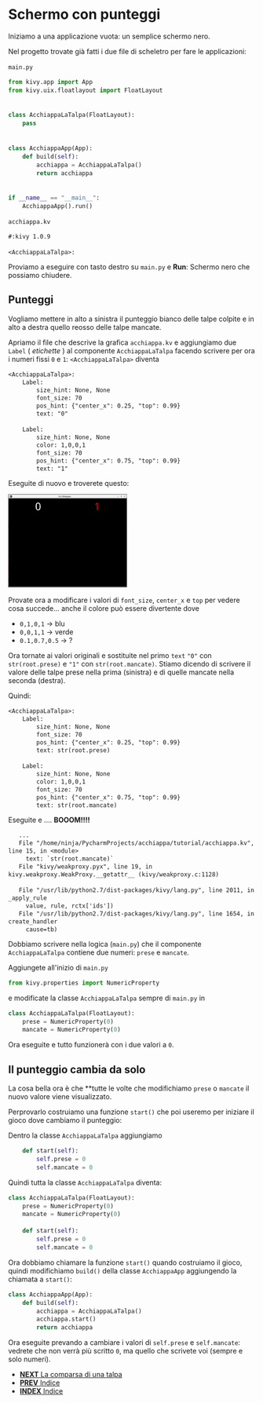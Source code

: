 # Schermo con punteggi

Iniziamo a una applicazione vuota: un semplice schermo nero.

Nel progetto trovate già fatti i due file di scheletro per fare le applicazioni:

`main.py`

```python
from kivy.app import App
from kivy.uix.floatlayout import FloatLayout


class AcchiappaLaTalpa(FloatLayout):
    pass


class AcchiappaApp(App):
    def build(self):
        acchiappa = AcchiappaLaTalpa()
        return acchiappa


if __name__ == "__main__":
    AcchiappaApp().run()
```

`acchiappa.kv`
```kv
#:kivy 1.0.9

<AcchiappaLaTalpa>:
```

Proviamo a eseguire con tasto destro su `main.py` e **Run**: Schermo nero che possiamo chiudere.

## Punteggi

Vogliamo mettere in alto a sinistra il punteggio bianco delle talpe colpite e in alto a destra quello reosso delle talpe 
mancate.

Apriamo il file che descrive la grafica `acchiappa.kv` e aggiungiamo due `Label` ( *etichette* ) al componente 
`AcchiappaLaTalpa` facendo scrivere per ora i numeri fissi `0` e `1`: `<AcchiappaLaTalpa>` diventa

```kv
<AcchiappaLaTalpa>:
    Label:
        size_hint: None, None
        font_size: 70
        pos_hint: {"center_x": 0.25, "top": 0.99}
        text: "0"

    Label:
        size_hint: None, None
        color: 1,0,0,1
        font_size: 70
        pos_hint: {"center_x": 0.75, "top": 0.99}
        text: "1"
```

Eseguite di nuovo e troverete questo:

![Punteggio](punteggio.png)

Provate ora a modificare i valori di `font_size`, `center_x` e `top` per vedere cosa succede... anche il colore può 
essere divertente dove 
 * `0,1,0,1` -> blu
 * `0,0,1,1` -> verde
 * `0.1,0.7,0.5` -> ?

Ora tornate ai valori originali e sostituite nel primo `text` `"0"` con `str(root.prese)` e `"1"` con 
`str(root.mancate)`. Stiamo dicendo di scrivere il valore delle talpe prese nella prima (sinistra) e di
quelle mancate nella seconda (destra).

Quindi:

```kv
<AcchiappaLaTalpa>:
    Label:
        size_hint: None, None
        font_size: 70
        pos_hint: {"center_x": 0.25, "top": 0.99}
        text: str(root.prese)

    Label:
        size_hint: None, None
        color: 1,0,0,1
        font_size: 70
        pos_hint: {"center_x": 0.75, "top": 0.99}
        text: str(root.mancate)
```

Eseguite e .... **BOOOM!!!!**

```
   ...
   File "/home/ninja/PycharmProjects/acchiappa/tutorial/acchiappa.kv", line 15, in <module>
     text: `str(root.mancate)`
   File "kivy/weakproxy.pyx", line 19, in kivy.weakproxy.WeakProxy.__getattr__ (kivy/weakproxy.c:1128)
 
   File "/usr/lib/python2.7/dist-packages/kivy/lang.py", line 2011, in _apply_rule
     value, rule, rctx['ids'])
   File "/usr/lib/python2.7/dist-packages/kivy/lang.py", line 1654, in create_handler
     cause=tb)
```

Dobbiamo scrivere nella logica (`main.py`) che il componente `AcchiappaLaTalpa` contiene due numeri: `prese` e 
`mancate`.

Aggiungete all'inizio di `main.py`

```python
from kivy.properties import NumericProperty
```

e modificate la classe `AcchiappaLaTalpa` sempre di `main.py` in

```python
class AcchiappaLaTalpa(FloatLayout):
    prese = NumericProperty(0)
    mancate = NumericProperty(0)
```

Ora eseguite e tutto funzionerà con i due valori a `0`.

## Il punteggio cambia da solo

La cosa bella ora è che **tutte le volte che modifichiamo `prese` o `mancate` il nuovo valore viene visualizzato.

Perprovarlo costruiamo una funzione `start()` che poi useremo per iniziare il gioco dove cambiamo il punteggio:

Dentro la classe `AcchiappaLaTalpa` aggiungiamo

```python
    def start(self):
        self.prese = 0
        self.mancate = 0
```

Quindi tutta la classe `AcchiappaLaTalpa` diventa:

```python
class AcchiappaLaTalpa(FloatLayout):
    prese = NumericProperty(0)
    mancate = NumericProperty(0)

    def start(self):
        self.prese = 0
        self.mancate = 0
```

Ora dobbiamo chiamare la funzione `start()` quando costruiamo il gioco, quindi modifichiamo `build()` della classe
`AcchiappaApp` aggiungendo la chiamata a `start()`:

```python
class AcchiappaApp(App):
    def build(self):
        acchiappa = AcchiappaLaTalpa()
        acchiappa.start()
        return acchiappa
```

Ora eseguite prevando a cambiare i valori di `self.prese` e `self.mancate`: vedrete che non verrà più scritto
`0`, ma quello che scrivete voi (sempre e solo numeri).

* [**NEXT** La comparsa di una talpa](una_talpa.md)
* [**PREV** Indice](start.md)
* [**INDEX** Indice](start.md)

